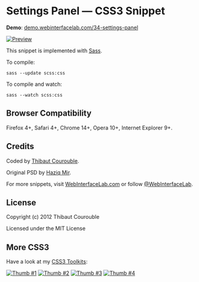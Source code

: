 # Settings Panel — CSS3 Snippet

**Demo**: [demo.webinterfacelab.com/34-settings-panel](http://demo.webinterfacelab.com/34-settings-panel/)

[![Preview](http://cdn.webinterfacelab.com/snippets/settings-panel/preview-580.png)](http://www.webinterfacelab.com/snippets/settings-panel)

This snippet is implemented with [Sass](https://github.com/nex3/sass).

To compile:

`sass --update scss:css`

To compile and watch:

`sass --watch scss:css`

## Browser Compatibility

Firefox 4+, Safari 4+, Chrome 14+, Opera 10+, Internet Explorer 9+.

## Credits

Coded by [Thibaut Courouble](http://thibaut.me).

Original PSD by [Haziq Mir](http://www.premiumpixels.com/freebies/settings-panel-psd/).

For more snippets, visit [WebInterfaceLab.com](http://www.webinterfacelab.com) or follow [@WebInterfaceLab](http://twitter.com/WebInterfaceLab).

## License

Copyright (c) 2012 Thibaut Courouble

Licensed under the MIT License

## More CSS3

Have a look at my [CSS3 Toolkits](http://www.webinterfacelab.com/css3-web-interface-toolkits):

[![Thumb #1](http://cdn.webinterfacelab.com/elegant/thumb-180-1.png)](http://www.webinterfacelab.com/css3-web-interface-toolkits/elegant) [![Thumb #2](http://cdn.webinterfacelab.com/simple/thumb-180-1.png)](http://www.webinterfacelab.com/css3-web-interface-toolkits/simple) [![Thumb #3](http://cdn.webinterfacelab.com/elegant/thumb-180-2.png)](http://www.webinterfacelab.com/css3-web-interface-toolkits/elegant) [![Thumb #4](http://cdn.webinterfacelab.com/simple/thumb-180-2.png)](http://www.webinterfacelab.com/css3-web-interface-toolkits/simple)
